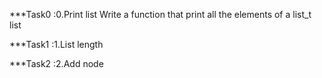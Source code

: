 ***Task0 :0.Print list
    Write a function that print all the elements of a list_t list

***Task1 :1.List length

***Task2 :2.Add node


